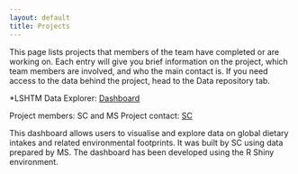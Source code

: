 ```yaml
---
layout: default
title: Projects
---
```


This page lists projects that members of the team have completed or are working on. Each entry will give you brief information on the project, which team members are involved, and who the main contact is. If you need access to the data behind the project, head to the Data repository tab.

*LSHTM Data Explorer: [Dashboard](https://sebacaleffi.shinyapps.io/dashboard_test2/)<br>

Project members: SC and MS
Project contact: [SC](mailto:sebastiano.caleffi@lshtm.ac.uk)<br>

This dashboard allows users to visualise and explore data on global dietary intakes and related environmental footprints. It was built by SC using data prepared by MS. The dashboard has been developed using the R Shiny environment.
